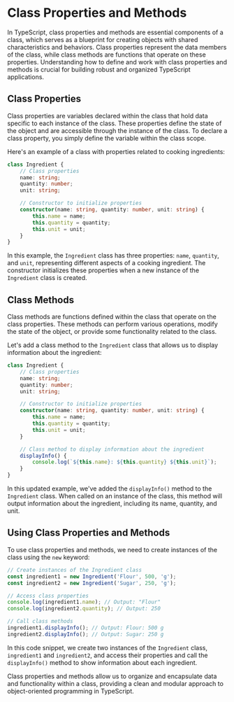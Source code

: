 # Class Properties and Methods

In TypeScript, class properties and methods are essential components of a class, which serves as a blueprint for creating objects with shared characteristics and behaviors. Class properties represent the data members of the class, while class methods are functions that operate on these properties. Understanding how to define and work with class properties and methods is crucial for building robust and organized TypeScript applications.

## Class Properties

Class properties are variables declared within the class that hold data specific to each instance of the class. These properties define the state of the object and are accessible through the instance of the class. To declare a class property, you simply define the variable within the class scope.

Here's an example of a class with properties related to cooking ingredients:

```typescript
class Ingredient {
    // Class properties
    name: string;
    quantity: number;
    unit: string;

    // Constructor to initialize properties
    constructor(name: string, quantity: number, unit: string) {
        this.name = name;
        this.quantity = quantity;
        this.unit = unit;
    }
}
```

In this example, the `Ingredient` class has three properties: `name`, `quantity`, and `unit`, representing different aspects of a cooking ingredient. The constructor initializes these properties when a new instance of the `Ingredient` class is created.

## Class Methods

Class methods are functions defined within the class that operate on the class properties. These methods can perform various operations, modify the state of the object, or provide some functionality related to the class.

Let's add a class method to the `Ingredient` class that allows us to display information about the ingredient:

```typescript
class Ingredient {
    // Class properties
    name: string;
    quantity: number;
    unit: string;

    // Constructor to initialize properties
    constructor(name: string, quantity: number, unit: string) {
        this.name = name;
        this.quantity = quantity;
        this.unit = unit;
    }

    // Class method to display information about the ingredient
    displayInfo() {
        console.log(`${this.name}: ${this.quantity} ${this.unit}`);
    }
}
```

In this updated example, we've added the `displayInfo()` method to the `Ingredient` class. When called on an instance of the class, this method will output information about the ingredient, including its name, quantity, and unit.

## Using Class Properties and Methods

To use class properties and methods, we need to create instances of the class using the `new` keyword:

```typescript
// Create instances of the Ingredient class
const ingredient1 = new Ingredient('Flour', 500, 'g');
const ingredient2 = new Ingredient('Sugar', 250, 'g');

// Access class properties
console.log(ingredient1.name); // Output: "Flour"
console.log(ingredient2.quantity); // Output: 250

// Call class methods
ingredient1.displayInfo(); // Output: Flour: 500 g
ingredient2.displayInfo(); // Output: Sugar: 250 g
```

In this code snippet, we create two instances of the `Ingredient` class, `ingredient1` and `ingredient2`, and access their properties and call the `displayInfo()` method to show information about each ingredient.

Class properties and methods allow us to organize and encapsulate data and functionality within a class, providing a clean and modular approach to object-oriented programming in TypeScript.